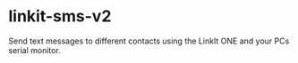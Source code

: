 # linkit-sms-v2
Send text messages to different contacts using the LinkIt ONE and your PCs serial monitor. 
